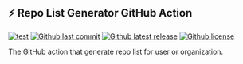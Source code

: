 ## ⚡️ Repo List Generator GitHub Action

[![test](https://github.com/yi-Xu-0100/repo-list-generator/workflows/test/badge.svg)](https://github.com/yi-Xu-0100/repo-list-generator/actions?query=workflow%3Atest)
[![Github last commit](https://img.shields.io/github/last-commit/yi-Xu-0100/repo-list-generator)](https://github.com/yi-Xu-0100/repo-list-generator)
[![Github latest release](https://img.shields.io/github/v/release/yi-Xu-0100/repo-list-generator)](https://github.com/yi-Xu-0100/repo-list-generator/releases)
[![Github license](https://img.shields.io/github/license/yi-Xu-0100/repo-list-generator)](./LICENSE)

The GitHub action that generate repo list for user or organization.
